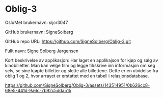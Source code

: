 # Oblig-3
OsloMet brukernavn: sijor3047

GitHub brukernavn: SigneSolberg

GitHub repo URL: https://github.com/SigneSolberg/Oblig-3.git

Fullt navn: Signe Solberg Jørgensen

Kort beskrivelse av applikasjon:
Har laget en applikajson for kjøp og salg av kinobilletter.
Man kan velge film og legge til/skrive inn informasjon om seg selv, 
se sine kjøpte billetter og slette alle billettene. Dette er en utvidelse fra oblig 1 og 
2, hvor arrayet er erstattet med en tabell i relasjonsdatabase.







https://github.com/SigneSolberg/Oblig-3/assets/143514951/0b626cc8-68e5-441d-9a6c-7b92c5dda515

